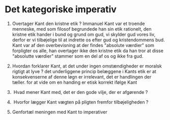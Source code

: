 # Det kategoriske imperativ

1) Overtager Kant den kristne etik ?
Immanuel Kant var et troende menneske, med som filosof begrundede han sin etik rationelt, den kristne etik hander i bund og grund om gud, vi skylder gud vores liv, derfor er vi tilbøjelige til at indrette os efter gud og kristendommens bud. Kant var af den overbevisning at der findes "absolute værdier" som forpligter os alle, han overtager ikke den kristne etik da han tror at disse "absolutte værdier" stammer som en del af os og ikke fra gud. 

2) Hvordan forklarer Kant, at det under ingen omstændigheder er moralsk rigtigt at lyve ?
det underliggene princip belæggene i Kants etik er at  konsekvenserne af denne løgn er irrelevant, det er handlingen der tæller. for at vide om en handing er etisk korrekt ifølge Kant  

4)  Hvad mener Kant med, det er den gode vilje, der er afgørende ?

5)  Hvorfor lægger Kant vægten på pligten fremfor tilbøjeligheden ?

6) Genfortæl meningen med Kant to imperativer